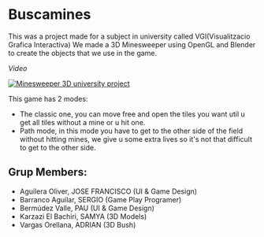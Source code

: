# Buscamines
This was a project made for a subject in university called VGI(Visualitzacio Grafica Interactiva)
We made a 3D Minesweeper using OpenGL and Blender to create the objects that we use in the game.

*Video*

[![Minesweeper 3D university project](https://github.com/user-attachments/assets/1d55df54-6fe4-4cd8-80b0-da07d363347c)](https://www.youtube.com/watch?v=GdrngHw5Dx4&ab_channel=SergioBarrancoAguilar)



This game has 2 modes:
- The classic one, you can move free and open the tiles you want util u get all tiles without a mine or u hit one.
- Path mode, in this mode you have to get to the other side of the field without hitting mines, we give u some extra lives so it's not that difficult to get to the other side.

## Grup Members:
- Aguilera Oliver, JOSE FRANCISCO (UI & Game Design)
- Barranco Aguilar, SERGIO (Game Play Programer)
- Bermúdez Valle, PAU (UI & Game Design)
- Karzazi El Bachiri, SAMYA (3D Models)
- Vargas Orellana, ADRIAN (3D Bush)
